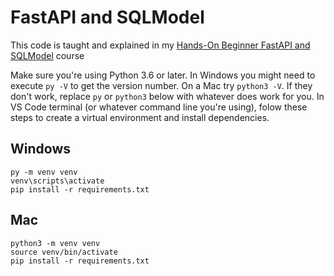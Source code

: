# FastAPI and SQLModel
This code is taught and explained in my [Hands-On Beginner FastAPI and SQLModel](https://alansimpson.me/fastapi/) course

Make sure you're using Python 3.6 or later. In Windows you might need to execute `py -V` to get the version number. On a Mac try `python3 -V`. If they don't work, replace `py` or `python3` below with whatever does work for you. In VS Code terminal (or whatever command line you're using), folow these steps to create a virtual environment and install dependencies.

Windows
-------

`py -m venv venv`  
`venv\scripts\activate`  
`pip install -r requirements.txt`

Mac
---

`python3 -m venv venv`  
`source venv/bin/activate`  
`pip install -r requirements.txt`
